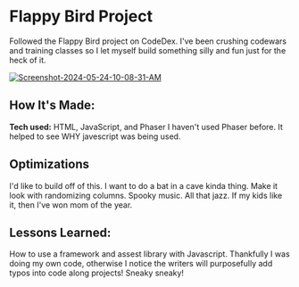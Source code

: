 # Flappy Bird Project
Followed the Flappy Bird project on CodeDex. I've been crushing codewars and training classes so I let myself build something silly and fun just for the heck of it. 


<a href="https://ibb.co/XVYYscn"><img src="https://i.ibb.co/0QssMH0/Screenshot-2024-05-24-10-08-31-AM.png" alt="Screenshot-2024-05-24-10-08-31-AM" border="0"></a>

## How It's Made:

**Tech used:** HTML, JavaScript, and Phaser
I haven't used Phaser before. It helped to see WHY javescript was being used.

## Optimizations
I'd like to build off of this. I want to do a bat in a cave kinda thing. Make it look with randomizing columns. Spooky music. All that jazz. If my kids like it, then I've won mom of the year. 

## Lessons Learned:

How to use a framework and assest library with Javascript. Thankfully I was doing my own code, otherwise I notice the writers will purposefully add typos into code along projects! Sneaky sneaky!
